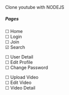 Clone youtube with NODEJS
##### Pages
&#9744; Home <br>
&#9744; Login <br>
&#9744; Join <br>
&#9745; Search

&#9744; User Detail <br>
&#9744; Edit Profile <br>
&#9744; Change Password <br>

&#9744; Upload Video<br>
&#9744; Edit Video <br>
&#9744; Video Detail <br>




